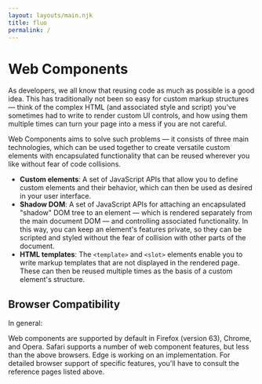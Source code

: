 ```yaml
---
layout: layouts/main.njk
title: fluo
permalink: /
---
```


# Web Components

As developers, we all know that reusing code as much as possible is a good idea. This has traditionally not been so easy for custom markup structures — think of the complex HTML (and associated style and script) you've sometimes had to write to render custom UI controls, and how using them multiple times can turn your page into a mess if you are not careful.

Web Components aims to solve such problems — it consists of three main technologies, which can be used together to create versatile custom elements with encapsulated functionality that can be reused wherever you like without fear of code collisions.

- **Custom elements**: A set of JavaScript APIs that allow you to define custom elements and their behavior, which can then be used as desired in your user interface.
- **Shadow DOM**: A set of JavaScript APIs for attaching an encapsulated "shadow" DOM tree to an element — which is rendered separately from the main document DOM — and controlling associated functionality. In this way, you can keep an element's features private, so they can be scripted and styled without the fear of collision with other parts of the document.
- **HTML templates**: The `<template>` and `<slot>` elements enable you to write markup templates that are not displayed in the rendered page. These can then be reused multiple times as the basis of a custom element's structure.

## Browser Compatibility

In general:

Web components are supported by default in Firefox (version 63), Chrome, and Opera.
Safari supports a number of web component features, but less than the above browsers.
Edge is working on an implementation.
For detailed browser support of specific features, you'll have to consult the reference pages listed above.
